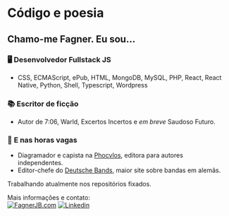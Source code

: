 # Código e poesia

## Chamo-me Fagner. Eu sou...

### 🖥️ **Desenvolvedor Fullstack JS**
* CSS, ECMAScript, ePub, HTML, MongoDB, MySQL, PHP, React, React Native, Python, Shell, Typescript, Wordpress

### 📚 **Escritor de ficção**
* Autor de 7:06, Warld, Excertos Incertos e *em breve* Saudoso Futuro.

### 🤘 **E nas horas vagas**
* Diagramador e capista na [Phocvlos](https://phocvlos.ml/), editora para autores independentes.
* Editor-chefe do [Deutsche Bands](https://dbands.com.br/), maior site sobre bandas em alemãs.

Trabalhando atualmente nos repositórios fixados.

Mais informações e contato:  
[![FagnerJB.com](https://img.shields.io/badge/-FagnerJB.com-282A36?style=flat-square&logo=Javascript&logoColor=white&link=https://fagnerjb.com)](https://fagnerjb.com)
[![Linkedin](https://img.shields.io/badge/-LinkedIn-blue?style=flat-square&logo=Linkedin&logoColor=white&link=https://www.linkedin.com/in/fagnerjb/)](https://www.linkedin.com/in/fagnerjb/)
